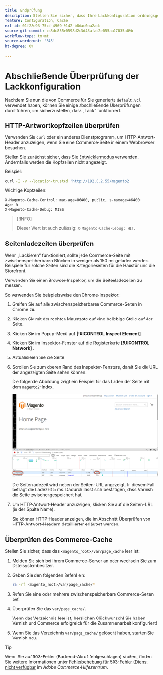 ```yaml
---
title: Endprüfung
description: Stellen Sie sicher, dass Ihre Lackkonfiguration ordnungsgemäß für die Verwendung mit dem Adobe Commerce-Programm eingerichtet ist.
feature: Configuration, Cache
exl-id: 01f28c93-75cd-4969-9142-b8dac0aa2adb
source-git-commit: ca8dc855e0598d2c3d43afae2e055aa27035a09b
workflow-type: tm+mt
source-wordcount: '345'
ht-degree: 0%

---
```


# Abschließende Überprüfung der Lackkonfiguration

Nachdem Sie nun die von Commerce für Sie generierte `default.vcl` verwendet haben, können Sie einige abschließende Überprüfungen durchführen, um sicherzustellen, dass „Lack“ funktioniert.

## HTTP-Antwortkopfzeilen überprüfen

Verwenden Sie `curl` oder ein anderes Dienstprogramm, um HTTP-Antwort-Header anzuzeigen, wenn Sie eine Commerce-Seite in einem Webbrowser besuchen.

Stellen Sie zunächst sicher, dass Sie [Entwicklermodus](../cli/set-mode.md#change-to-developer-mode) verwenden. Andernfalls werden die Kopfzeilen nicht angezeigt.

Beispiel:

```bash
curl -I -v --location-trusted 'http://192.0.2.55/magento2'
```

Wichtige Kopfzeilen:

```
X-Magento-Cache-Control: max-age=86400, public, s-maxage=86400
Age: 0
X-Magento-Cache-Debug: MISS
```

>[!INFO]
>
>Dieser Wert ist auch zulässig: `X-Magento-Cache-Debug: HIT`.

## Seitenladezeiten überprüfen

Wenn „Lackieren“ funktioniert, sollte jede Commerce-Seite mit zwischenspeicherbaren Blöcken in weniger als 150 ms geladen werden. Beispiele für solche Seiten sind die Kategorieseiten für die Haustür und die Storefront.

Verwenden Sie einen Browser-Inspektor, um die Seitenladezeiten zu messen.

So verwenden Sie beispielsweise den Chrome-Inspektor:

1. Greifen Sie auf alle zwischenspeicherbaren Commerce-Seiten in Chrome zu.
1. Klicken Sie mit der rechten Maustaste auf eine beliebige Stelle auf der Seite.
1. Klicken Sie im Popup-Menü auf **[!UICONTROL Inspect Element]**
1. Klicken Sie im Inspektor-Fenster auf die Registerkarte **[!UICONTROL Network]** .
1. Aktualisieren Sie die Seite.
1. Scrollen Sie zum oberen Rand des Inspektor-Fensters, damit Sie die URL der angezeigten Seite sehen können.

   Die folgende Abbildung zeigt ein Beispiel für das Laden der Seite mit dem `magento2`-Index.

   ![Klicken Sie auf die Seite, die Sie anzeigen](../../assets/configuration/varnish-inspector.png)

   Die Seitenladezeit wird neben der Seiten-URL angezeigt. In diesem Fall beträgt die Ladezeit 5 ms. Dadurch lässt sich bestätigen, dass Varnish die Seite zwischengespeichert hat.

1. Um HTTP-Antwort-Header anzuzeigen, klicken Sie auf die Seiten-URL (in der Spalte Name).

   Sie können HTTP-Header anzeigen, die im Abschnitt Überprüfen von HTTP-Antwort-Headern detaillierter erläutert werden.

## Überprüfen des Commerce-Cache

Stellen Sie sicher, dass das `<magento_root>/var/page_cache` leer ist:

1. Melden Sie sich bei Ihrem Commerce-Server an oder wechseln Sie zum Dateisystembesitzer.
1. Geben Sie den folgenden Befehl ein:

   ```bash
   rm -rf <magento_root>/var/page_cache/*
   ```

1. Rufen Sie eine oder mehrere zwischenspeicherbare Commerce-Seiten auf.
1. Überprüfen Sie das `var/page_cache/`.

   Wenn das Verzeichnis leer ist, herzlichen Glückwunsch! Sie haben Varnish und Commerce erfolgreich für die Zusammenarbeit konfiguriert!

1. Wenn Sie das Verzeichnis `var/page_cache/` gelöscht haben, starten Sie Varnish neu.

>[!TIP]
>
>Wenn Sie auf 503-Fehler (Backend-Abruf fehlgeschlagen) stoßen, finden Sie weitere Informationen unter [Fehlerbehebung für 503-Fehler (Dienst nicht verfügbar](https://experienceleague.adobe.com/docs/commerce-knowledge-base/kb/troubleshooting/miscellaneous/troubleshooting-503-errors.html?lang=de) im _Adobe Commerce-Hilfezentrum_.
